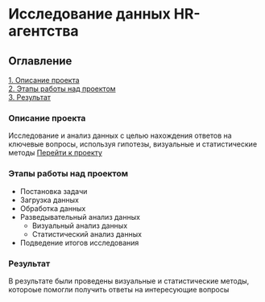 # Исследование данных HR-агентства

## Оглавление  
[1. Описание проекта](https://github.com/feydh/hr-agency-data-research/tree/main/README.md#Описание-проекта) <br> 
[2. Этапы работы над проектом](https://github.com/feydh/hr-agency-data-research/tree/main/README.md#Этапы-работы-над-проектом) <br>
[3. Результат](https://github.com/feydh/hr-agency-data-research/tree/main/README.md#Результат)    


### Описание проекта 
Исследование и анализ данных с целью нахождения ответов на ключевые вопросы, используя гипотезы, визуальные и статистические методы
[Перейти к проекту](https://github.com/feydh/hr-agency-data-research/blob/main/project_salaries.ipynb)  

### Этапы работы над проектом
- Постановка задачи
- Загрузка данных
- Обработка данных
- Разведывательный анализ данных
    - Визуальный анализ данных
    - Статистический анализ данных
- Подведение итогов исследования

### Результат
В результате были проведены визуальные и статистические методы, котороые помогли получить ответы на интересующие вопросы
